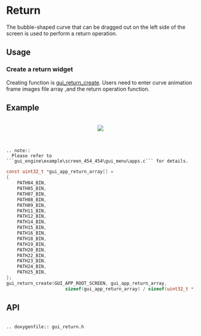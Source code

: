 # Return

The bubble-shaped curve that can be dragged out on the left side of the screen is used to perform a return operation.

## Usage

### Create a return widget

Creating function is [gui_return_create](#gui_return_create). Users need to enter curve animation frame images file array ,and the return operation function.

## Example
<br>
<div style="text-align: center"><img src="https://foruda.gitee.com/images/1713248172846272975/fd33e8c2_10088396.gif"  /></div>
<br>


```eval_rst

.. note::
  Please refer to ```gui_engine\example\screen_454_454\gui_menu\apps.c``` for details.

```




```c
const uint32_t *gui_app_return_array[] =
{
    PATH04_BIN,
    PATH05_BIN,
    PATH07_BIN,
    PATH08_BIN,
    PATH09_BIN,
    PATH11_BIN,
    PATH12_BIN,
    PATH14_BIN,
    PATH15_BIN,
    PATH16_BIN,
    PATH18_BIN,
    PATH19_BIN,
    PATH20_BIN,
    PATH22_BIN,
    PATH23_BIN,
    PATH24_BIN,
    PATH25_BIN,
};
gui_return_create(GUI_APP_ROOT_SCREEN, gui_app_return_array,
                      sizeof(gui_app_return_array) / sizeof(uint32_t *), win_cb, (void *)cell);
```


<span id = "gui_return_create">

## API

</span>

```eval_rst

.. doxygenfile:: gui_return.h

```
